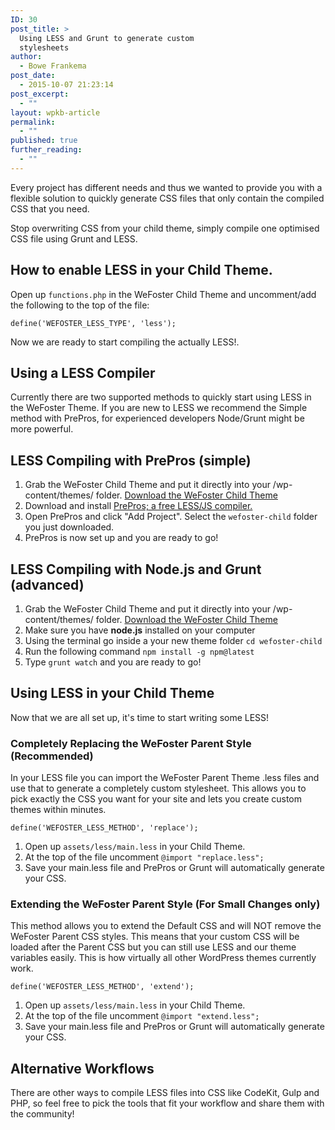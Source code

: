 ```yaml
---
ID: 30
post_title: >
  Using LESS and Grunt to generate custom
  stylesheets
author:
  - Bowe Frankema
post_date:
  - 2015-10-07 21:23:14
post_excerpt:
  - ""
layout: wpkb-article
permalink:
  - ""
published: true
further_reading:
  - ""
---
```

Every project has different needs and thus we wanted to provide you with a flexible solution to quickly generate CSS files that only contain the compiled CSS that you need.

Stop overwriting CSS from your child theme, simply compile one optimised CSS file using Grunt and LESS.

## How to enable LESS in your Child Theme.

Open up `functions.php` in the WeFoster Child Theme and uncomment/add the following to the top of the file:

`define('WEFOSTER_LESS_TYPE', 'less');`

Now we are ready to start compiling the actually LESS!.

## Using a LESS Compiler

Currently there are two supported methods to quickly start using LESS in the WeFoster Theme. If you are new to LESS we recommend the Simple method with PrePros, for experienced developers Node/Grunt might be more powerful.

## LESS Compiling with PrePros (simple)

1.  Grab the WeFoster Child Theme and put it directly into your /wp-content/themes/ folder. [Download the WeFoster Child Theme][1]
2.  Download and install [PrePros; a free LESS/JS compiler. ][2]
3.  Open PrePros and click "Add Project". Select the `wefoster-child` folder you just downloaded.
4.  PrePros is now set up and you are ready to go!

## LESS Compiling with Node.js and Grunt (advanced)

1.  Grab the WeFoster Child Theme and put it directly into your /wp-content/themes/ folder. [Download the WeFoster Child Theme][1]
2.  Make sure you have **node.js** installed on your computer
3.  Using the terminal go inside a your new theme folder `cd wefoster-child` 
4.  Run the following command `npm install -g npm@latest`
5.  Type `grunt watch` and you are ready to go!

## Using LESS in your Child Theme

Now that we are all set up, it's time to start writing some LESS!

### Completely Replacing the WeFoster Parent Style (Recommended)

In your LESS file you can import the WeFoster Parent Theme .less files and use that to generate a completely custom stylesheet. This allows you to pick exactly the CSS you want for your site and lets you create custom themes within minutes.

`define('WEFOSTER_LESS_METHOD', 'replace');`

1.  Open up `assets/less/main.less` in your Child Theme.
2.  At the top of the file uncomment `@import "replace.less";`
3.  Save your main.less file and PrePros or Grunt will automatically generate your CSS.

### Extending the WeFoster Parent Style (For Small Changes only)

This method allows you to extend the Default CSS and will NOT remove the WeFoster Parent CSS styles. This means that your custom CSS will be loaded after the Parent CSS but you can still use LESS and our theme variables easily. This is how virtually all other WordPress themes currently work.

`define('WEFOSTER_LESS_METHOD', 'extend');`

1.  Open up `assets/less/main.less` in your Child Theme.
2.  At the top of the file uncomment `@import "extend.less";`
3.  Save your main.less file and PrePros or Grunt will automatically generate your CSS.

## Alternative Workflows

There are other ways to compile LESS files into CSS like CodeKit, Gulp and PHP, so feel free to pick the tools that fit your workflow and share them with the community!

 [1]: https://github.com/WeFoster/wefoster-child/archive/master.zip
 [2]: https://prepros.io/

